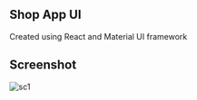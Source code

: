 ## Shop App UI

Created using React and Material UI framework

## Screenshot

![sc1](../Assets/s1.png "Title is optional")
